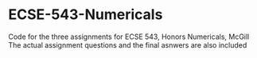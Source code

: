 # ECSE-543-Numericals
Code for the three assignments for ECSE 543, Honors Numericals, McGill
The actual assignment questions and the final asnwers are also included
